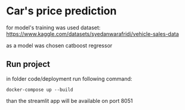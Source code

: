 # Car's price prediction

for model's training was used dataset: https://www.kaggle.com/datasets/syedanwarafridi/vehicle-sales-data

as a model was chosen catboost regressor

## Run project

in folder code/deployment run following command:

```
docker-compose up --build
```

than the streamlit app will be available on port 8051

